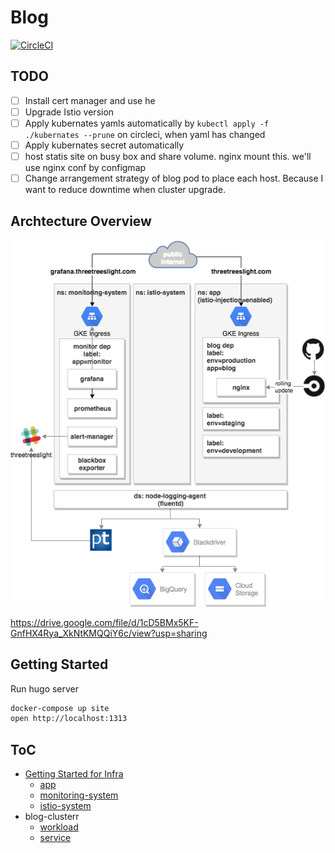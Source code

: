 # Blog

[![CircleCI](https://circleci.com/gh/threetreeslight/blog/tree/master.svg?style=svg)](https://circleci.com/gh/threetreeslight/blog/tree/master)

## TODO

- [ ] Install cert manager and use he
- [ ] Upgrade Istio version
- [ ] Apply kubernates yamls automatically by `kubectl apply -f ./kubernates --prune` on circleci, when yaml has changed
- [ ] Apply kubernates secret automatically
- [ ] host statis site on busy box and share volume. nginx mount this. we'll use nginx conf by configmap
- [ ] Change arrangement strategy of blog pod to place each host. Because I want to reduce downtime when cluster upgrade.

## Archtecture Overview

![](/docs/architecture.png)

https://drive.google.com/file/d/1cD5BMx5KF-GnfHX4Rya_XkNtKMQQiY6c/view?usp=sharing

## Getting Started

Run hugo server

```sh
docker-compose up site
open http://localhost:1313
```

## ToC

- [Getting Started for Infra](docs/getting-started-for-infra.md)
  - [app](docs/infra/app.md)
  - [monitoring-system](docs/infra/monitoring-system.md)
  - [istio-system](docs/infra/istio-system.md)
- blog-clusterr
  - [workload](https://console.cloud.google.com/kubernetes/workload?authuser=0&project=threetreeslight&workload_list_tablesize=50&workload_list_tablequery=%255B%257B_22k_22_3A_22is_system_22_2C_22t_22_3A10_2C_22v_22_3A_22_5C_22false_5C_22_22_2C_22s_22_3Atrue%257D_2C%257B_22k_22_3A_22metadata%252FclusterReference%252Fname_22_2C_22t_22_3A10_2C_22v_22_3A_22_5C_22blog-cluster_5C_22_22_2C_22s_22_3Atrue%257D%255D)
  - [service](https://console.cloud.google.com/kubernetes/discovery?authuser=0&project=threetreeslight&service_list_tablesize=50&service_list_tablequery=%255B%257B_22k_22_3A_22is_system_22_2C_22t_22_3A10_2C_22v_22_3A_22_5C_22false_5C_22_22_2C_22s_22_3Atrue%257D_2C%257B_22k_22_3A_22metadata%252FclusterReference%252Fname_22_2C_22t_22_3A10_2C_22v_22_3A_22_5C_22blog-cluster_5C_22_22%257D%255D)
